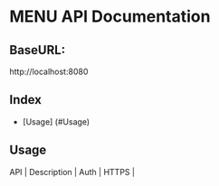 # MENU API Documentation

## BaseURL:
http://localhost:8080

## Index
* [Usage] (#Usage)

## Usage
API | Description | Auth | HTTPS |
